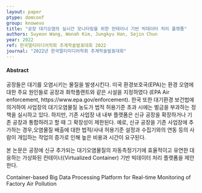 ```yaml
---
layout: paper
ptype: domconf
group: knowevo
title: "공장 대기오염의 실시간 모니터링을 위한 컨테이너 기반 빅데이터 처리 플랫폼"
authors: Suyeon Wang, Wonah Kim, Jungkyu Han, Sejin Chun
year: 2022
ref: 한국멀티미디어학회 추계학술발표대회 2022
journal: "2022년 한국멀티미디어학회 추계학술발표대회"
---
```


<h4><span class="badge badge-info">Abstract</span></h4>
공장들은 대기를 오염시키는 물질을 발생시킨다. 미국 환경보호국(EPA)는 환경 오염에 대한 주요 원인들로 공장과 화학플랜트와 같은 시설을 지정하였다 (EPA Air enforcement, https://www.epa.gov/enforcement). 한국 또한 대기환경 보건법에 의거하여 사업장의 대기오염물질 농도가 법적 허용기준 초과 시에는 벌금을 부과하는 정책을 실시하고 있다.
하지만, 기존 사업장 내 내부 플랫폼은 신규 공장을 확장하거나 기존 공장과 통합하려고 할 때 그 확장성이 제한된다. 예로, 신규 공장을 기존 사업장에 추가하는 경우,오염물질 배출에 대한 법적/사내 허용기준 설정과 수집기와의 연동 등의 사람이 개입하는 작업의 증가로 인해 높은 비용과 시간이 요구된다.

본 논문은 공장에 신규 추가되는 대기오염물질의 자동측정기기에 효율적이고 유연한 대응하는 가상화된 컨테이너(Virtualized Container) 기반 빅데이터 처리 플랫폼을 제안한다.


<div class="alert alert-warning" role="alert">
   Container-based Big Data Processing Platform for Real-time Monitoring of Factory Air Pollution
</div>